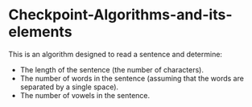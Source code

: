 # Checkpoint-Algorithms-and-its-elements
This is an algorithm designed to read a sentence and determine:
- The length of the sentence (the number of characters).
- The number of words in the sentence (assuming that the words are separated by a single space).
- The number of vowels in the sentence.  
